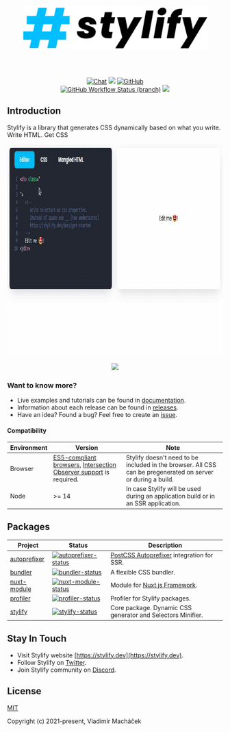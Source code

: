 <br><br>

<p align="center">
	<a href="https://stylify.dev" target="_blank" rel="noopener noreferrer">
		<img src="./logo.svg" height="100" alt="Stylify logo">
	</a>
</p>

<br><br>

<p align="center">
<a href="https://discord.gg/NuJsk5SMDz/"><img src="https://img.shields.io/badge/chat-on%20discord-7289da.svg?sanitize=true" alt="Chat"></a>
<a href="https://github.com/stylify/packages/discussions"><img src="https://user-images.githubusercontent.com/14016808/132510133-76bb66a9-951f-4411-9236-140cac7b7472.png"></a>
<a href="https://github.com/stylify/packages/blob/master/LICENSE"><img alt="GitHub" src="https://img.shields.io/github/license/stylify/packages"></a>
<br>
<a href="(https://github.com/stylify/packages/actions/workflows/tests.yaml"><img alt="GitHub Workflow Status (branch)" src="https://github.com/stylify/packages/actions/workflows/tests.yaml/badge.svg"></a>
<a href="https://codecov.io/gh/stylify/packages"><img src="https://codecov.io/gh/stylify/packages/branch/master/graph/badge.svg?token=ZJLKX877DF"/></a>
</p>

## Introduction

Stylify is a library that generates CSS dynamically based on what you write.<br>
Write HTML. Get CSS

<img src="./stylify.gif" height="494" width="1024" alt="Stylify preview">

<p align="center"><a href="https://stylify.dev"><img src="https://user-images.githubusercontent.com/14016808/132552680-ae877b45-5796-42df-b507-c0f6b9cf4706.png"></a></p>

### Want to know more?
- Live examples and tutorials can be found in [documentation](https://stylify.dev/docs).
- Information about each release can be found in [releases](https://github.com/stylify/packages/releases).
- Have an idea? Found a bug? Feel free to create an [issue](https://github.com/stylify/packages/issues).

#### Compatibility
| Environment | Version                                                                                                                                                          | Note                                                                                                          |
|-------------|------------------------------------------------------------------------------------------------------------------------------------------------------------------|---------------------------------------------------------------------------------------------------------------|
| Browser     | [ES5-compliant browsers](https://caniuse.com/?search=ES5), [Intersection Observer support](https://caniuse.com/?search=intersection%20observer) is required.     | Stylify doesn't need to be included in the browser. All CSS can be pregenerated on server or during a build.  |
| Node        | >= 14                                                                                                                                                            | In case Stylify will be used during an application build or in an SSR application.                            |

## Packages

| Project               | Status                                                       | Description                                                                          |
| --------------------- | ------------------------------------------------------------ | -------------------------------------------------------------------------------------|
| [autoprefixer]        | [![autoprefixer-status]][autoprefixer-package]               | [PostCSS Autoprefixer](https://github.com/postcss/autoprefixer) integration for SSR. |
| [bundler]        | [![bundler-status]][autoprefixer-package]                         | A flexible CSS bundler.                                                              |
| [nuxt-module]         | [![nuxt-module-status]][nuxt-module-package]                 | Module for [Nuxt.js Framework](https://nuxtjs.org/).                                    |
| [profiler]            | [![profiler-status]][profiler-package]                       | Profiler for Stylify packages.                                                       |                                                                                                                  
| [stylify]             | [![stylify-status]][stylify-package]                         | Core package. Dynamic CSS generator and Selectors Minifier.                          |

[autoprefixer]: https://github.com/stylify/packages/autoprefixer
[autoprefixer-status]: https://img.shields.io/npm/v/@stylify/autoprefixer.svg
[autoprefixer-package]: https://npmjs.com/package/@stylify/stylify

[bundler]: https://github.com/stylify/packages/bundler
[bundler-status]: https://img.shields.io/npm/v/@stylify/bundler.svg
[bundler-package]: https://npmjs.com/package/@stylify/bundler

[nuxt-module]: https://github.com/stylify/packages/nuxt-module
[nuxt-module-status]: https://img.shields.io/npm/v/@stylify/nuxt-module.svg
[nuxt-module-package]: https://npmjs.com/package/@stylify/nuxt-module

[profiler]: https://github.com/stylify/packages/profiler
[profiler-status]: https://img.shields.io/npm/v/@stylify/profiler.svg
[profiler-package]: https://npmjs.com/package/@stylify/profiler

[stylify]: https://github.com/stylify/packages/stylify
[stylify-status]: https://img.shields.io/npm/v/@stylify/stylify.svg
[stylify-package]: https://npmjs.com/package/@stylify/stylify

## Stay In Touch

- Visit Stylify website [https://stylify.dev](https://stylify.dev).
- Follow Stylify on [Twitter](https://twitter.com/stylify_dev).
- Join Stylify community on [Discord](https://https://discord.gg/NuJsk5SMDz/).

## License

[MIT](https://opensource.org/licenses/MIT)

Copyright (c) 2021-present, Vladimír Macháček
